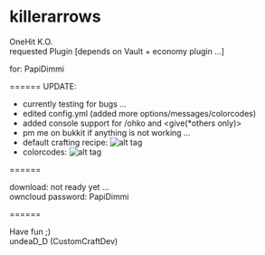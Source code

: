 killerarrows
============

OneHit K.O.                                       
requested Plugin
[depends on Vault + economy plugin ...]

for: PapiDimmi    

======
UPDATE:
  - currently testing for bugs ...
  - edited config.yml (added more options/messages/colorcodes)
  - added console support for /ohko <reload> <reset> <disable> and <give(*others only)>
  - pm me on bukkit if anything is not working ...
  - default crafting recipe: ![alt tag](http://www.minecraftrecipedesigner.com/creations/83707.png)
  - colorcodes: ![alt tag](http://societyandreligion.com/minecraft/wp-content/uploads/2013/06/Minecraft_Formatting.gif)

======

download: 
not ready yet ...                                                                                          
owncloud password: PapiDimmi 

======

Have fun ;)                                                                                   
undeaD_D (CustomCraftDev)
